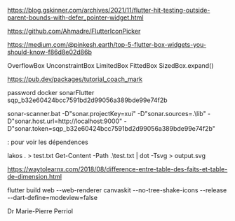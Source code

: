 https://blog.gskinner.com/archives/2021/11/flutter-hit-testing-outside-parent-bounds-with-defer_pointer-widget.html


https://github.com/Ahmadre/FlutterIconPicker

https://medium.com/@pinkesh.earth/top-5-flutter-box-widgets-you-should-know-f86d8e02d86b


OverflowBox
UnconstraintBox
LimitedBox
FittedBox
SizedBox.expand()


https://pub.dev/packages/tutorial_coach_mark

password docker sonarFlutter  sqp_b32e60424bcc7591bd2d99056a389bde99e74f2b

sonar-scanner.bat -D"sonar.projectKey=xui" -D"sonar.sources=.\lib" -D"sonar.host.url=http://localhost:9000" -D"sonar.token=sqp_b32e60424bcc7591bd2d99056a389bde99e74f2b"



   : pour voir les dépendences

lakos . > test.txt
Get-Content -Path .\test.txt | dot -Tsvg > output.svg


https://waytolearnx.com/2018/08/difference-entre-table-des-faits-et-table-de-dimension.html

flutter build web --web-renderer canvaskit --no-tree-shake-icons --release  --dart-define=modeview=false



Dr Marie-Pierre Perriol